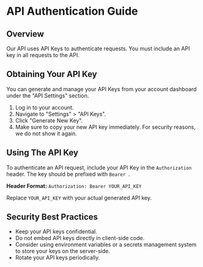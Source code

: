 # API Authentication Guide

## Overview
Our API uses API Keys to authenticate requests. You must include an API key in all requests to the API.

## Obtaining Your API Key
You can generate and manage your API Keys from your account dashboard under the "API Settings" section.
1. Log in to your account.
2. Navigate to "Settings" > "API Keys".
3. Click "Generate New Key".
4. Make sure to copy your new API key immediately. For security reasons, we do not show it again.

## Using The API Key
To authenticate an API request, include your API Key in the `Authorization` header. The key should be prefixed with `Bearer `.

**Header Format:**
`Authorization: Bearer YOUR_API_KEY`

Replace `YOUR_API_KEY` with your actual generated API key.

## Security Best Practices
* Keep your API keys confidential.
* Do not embed API keys directly in client-side code.
* Consider using environment variables or a secrets management system to store your keys on the server-side.
* Rotate your API keys periodically.